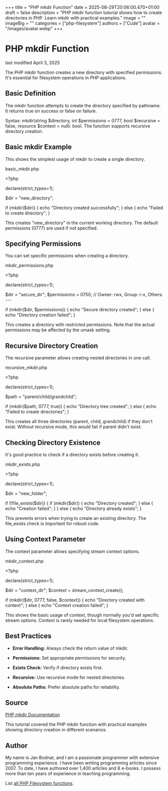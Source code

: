 +++
title = "PHP mkdir Function"
date = 2025-08-29T20:06:00.470+01:00
draft = false
description = "PHP mkdir function tutorial shows how to create directories in PHP. Learn mkdir with practical examples."
image = ""
imageBig = ""
categories = ["php-filesystem"]
authors = ["Cude"]
avatar = "/images/avatar.webp"
+++

# PHP mkdir Function

last modified April 3, 2025

The PHP mkdir function creates a new directory with specified
permissions. It's essential for filesystem operations in PHP applications.

## Basic Definition

The mkdir function attempts to create the directory specified by
pathname. It returns true on success or false on failure.

Syntax: mkdir(string $directory, int $permissions = 0777, bool $recursive = false, resource $context = null): bool.
The function supports recursive directory creation.

## Basic mkdir Example

This shows the simplest usage of mkdir to create a single directory.

basic_mkdir.php
  

&lt;?php

declare(strict_types=1);

$dir = "new_directory";

if (mkdir($dir)) {
    echo "Directory created successfully";
} else {
    echo "Failed to create directory";
}

This creates "new_directory" in the current working directory. The default
permissions (0777) are used if not specified.

## Specifying Permissions

You can set specific permissions when creating a directory.

mkdir_permissions.php
  

&lt;?php

declare(strict_types=1);

$dir = "secure_dir";
$permissions = 0750; // Owner: rwx, Group: r-x, Others: ---

if (mkdir($dir, $permissions)) {
    echo "Secure directory created";
} else {
    echo "Directory creation failed";
}

This creates a directory with restricted permissions. Note that the actual
permissions may be affected by the umask setting.

## Recursive Directory Creation

The recursive parameter allows creating nested directories in one call.

recursive_mkdir.php
  

&lt;?php

declare(strict_types=1);

$path = "parent/child/grandchild";

if (mkdir($path, 0777, true)) {
    echo "Directory tree created";
} else {
    echo "Failed to create directories";
}

This creates all three directories (parent, child, grandchild) if they don't
exist. Without recursive mode, this would fail if parent didn't exist.

## Checking Directory Existence

It's good practice to check if a directory exists before creating it.

mkdir_exists.php
  

&lt;?php

declare(strict_types=1);

$dir = "new_folder";

if (!file_exists($dir)) {
    if (mkdir($dir)) {
        echo "Directory created";
    } else {
        echo "Creation failed";
    }
} else {
    echo "Directory already exists";
}

This prevents errors when trying to create an existing directory. The
file_exists check is important for robust code.

## Using Context Parameter

The context parameter allows specifying stream context options.

mkdir_context.php
  

&lt;?php

declare(strict_types=1);

$dir = "context_dir";
$context = stream_context_create();

if (mkdir($dir, 0777, false, $context)) {
    echo "Directory created with context";
} else {
    echo "Context creation failed";
}

This shows the basic usage of context, though normally you'd set specific
stream options. Context is rarely needed for local filesystem operations.

## Best Practices

- **Error Handling:** Always check the return value of mkdir.

- **Permissions:** Set appropriate permissions for security.

- **Exists Check:** Verify if directory exists first.

- **Recursive:** Use recursive mode for nested directories.

- **Absolute Paths:** Prefer absolute paths for reliability.

## Source

[PHP mkdir Documentation](https://www.php.net/manual/en/function.mkdir.php)

This tutorial covered the PHP mkdir function with practical
examples showing directory creation in different scenarios.

## Author

My name is Jan Bodnar, and I am a passionate programmer with extensive
programming experience. I have been writing programming articles since 2007.
To date, I have authored over 1,400 articles and 8 e-books. I possess more
than ten years of experience in teaching programming.

List [all PHP Filesystem functions](/php/#php-fs).